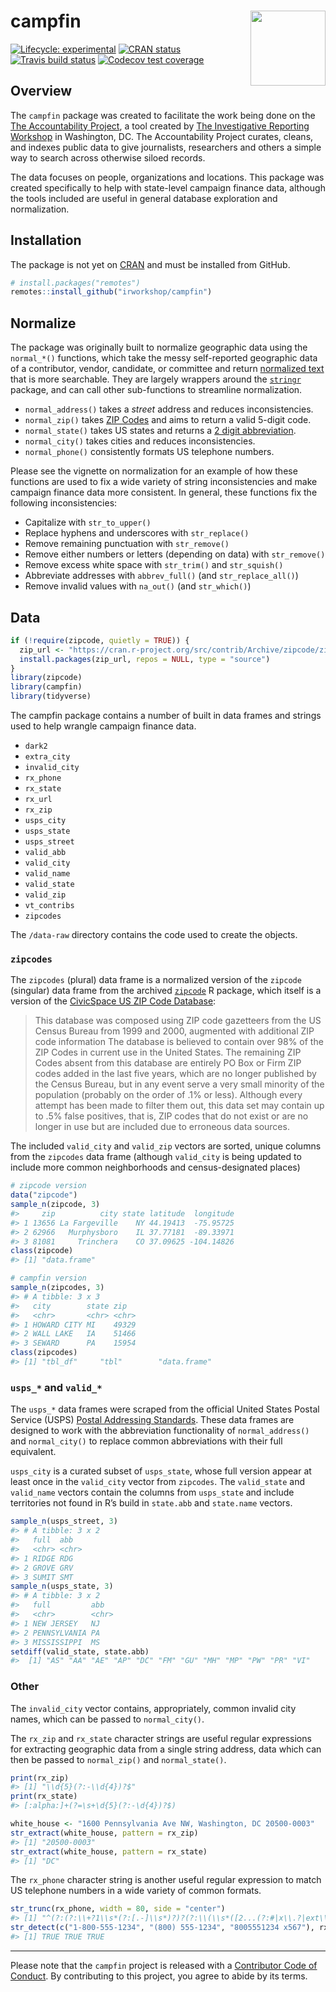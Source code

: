 
<!-- README.md is generated from README.Rmd. Please edit that file -->

# campfin <img src="man/figures/logo.png" align="right" width="120" />

<!-- badges: start -->

[![Lifecycle:
experimental](https://img.shields.io/badge/lifecycle-maturing-blue.svg)](https://www.tidyverse.org/lifecycle/#maturing)
[![CRAN
status](https://www.r-pkg.org/badges/version/campfin)](https://CRAN.R-project.org/package=campfin)
[![Travis build
status](https://travis-ci.org/irworkshop/campfin.svg?branch=master)](https://travis-ci.org/irworkshop/campfin)
[![Codecov test
coverage](https://img.shields.io/codecov/c/github/irworkshop/campfin/master.svg)](https://codecov.io/gh/irworkshop/campfin?branch=master)
<!-- badges: end -->

## Overview

The `campfin` package was created to facilitate the work being done on
the [The Accountability Project](https://www.publicaccountability.org/),
a tool created by [The Investigative Reporting
Workshop](https://investigativereportingworkshop.org/) in Washington,
DC. The Accountability Project curates, cleans, and indexes public data
to give journalists, researchers and others a simple way to search
across otherwise siloed records.

The data focuses on people, organizations and locations. This package
was created specifically to help with state-level campaign finance data,
although the tools included are useful in general database exploration
and normalization.

## Installation

The package is not yet on [CRAN](https://cran.r-project.org/) and must
be installed from GitHub.

``` r
# install.packages("remotes")
remotes::install_github("irworkshop/campfin")
```

## Normalize

The package was originally built to normalize geographic data using the
`normal_*()` functions, which take the messy self-reported geographic
data of a contributor, vendor, candidate, or committee and return
[normalized text](https://en.wikipedia.org/wiki/Text_normalization) that
is more searchable. They are largely wrappers around the
[`stringr`](https://github.com/tidyverse/stringr) package, and can call
other sub-functions to streamline normalization.

  - `normal_address()` takes a *street* address and reduces
    inconsistencies.
  - `normal_zip()` takes [ZIP
    Codes](https://cran.r-project.org/src/contrib/Archive/zipcode/) and
    aims to return a valid 5-digit code.
  - `normal_state()` takes US states and returns a [2 digit
    abbreviation](https://en.wikipedia.org/wiki/List_of_U.S._state_abbreviations).
  - `normal_city()` takes cities and reduces inconsistencies.
  - `normal_phone()` consistently formats US telephone numbers.

Please see the vignette on normalization for an example of how these
functions are used to fix a wide variety of string inconsistencies and
make campaign finance data more consistent. In general, these functions
fix the following inconsistencies:

  - Capitalize with `str_to_upper()`
  - Replace hyphens and underscores with `str_replace()`
  - Remove remaining punctuation with `str_remove()`
  - Remove either numbers or letters (depending on data) with
    `str_remove()`
  - Remove excess white space with `str_trim()` and `str_squish()`
  - Abbreviate addresses with `abbrev_full()` (and `str_replace_all()`)
  - Remove invalid values with `na_out()` (and `str_which()`)

## Data

``` r
if (!require(zipcode, quietly = TRUE)) {
  zip_url <- "https://cran.r-project.org/src/contrib/Archive/zipcode/zipcode_1.0.tar.gz"
  install.packages(zip_url, repos = NULL, type = "source")
}
library(zipcode)
library(campfin)
library(tidyverse)
```

The campfin package contains a number of built in data frames and
strings used to help wrangle campaign finance data.

  - `dark2`
  - `extra_city`
  - `invalid_city`
  - `rx_phone`
  - `rx_state`
  - `rx_url`
  - `rx_zip`
  - `usps_city`
  - `usps_state`
  - `usps_street`
  - `valid_abb`
  - `valid_city`
  - `valid_name`
  - `valid_state`
  - `valid_zip`
  - `vt_contribs`
  - `zipcodes`

The `/data-raw` directory contains the code used to create the objects.

### `zipcodes`

The `zipcodes` (plural) data frame is a normalized version of the
`zipcode` (singular) data frame from the archived
[`zipcode`](https://cran.r-project.org/src/contrib/Archive/zipcode/) R
package, which itself is a version of the [CivicSpace US ZIP Code
Database](https://boutell.com/zipcodes/):

> This database was composed using ZIP code gazetteers from the US
> Census Bureau from 1999 and 2000, augmented with additional ZIP code
> information The database is believed to contain over 98% of the ZIP
> Codes in current use in the United States. The remaining ZIP Codes
> absent from this database are entirely PO Box or Firm ZIP codes added
> in the last five years, which are no longer published by the Census
> Bureau, but in any event serve a very small minority of the population
> (probably on the order of .1% or less). Although every attempt has
> been made to filter them out, this data set may contain up to .5%
> false positives, that is, ZIP codes that do not exist or are no longer
> in use but are included due to erroneous data sources.

The included `valid_city` and `valid_zip` vectors are sorted, unique
columns from the `zipcodes` data frame (although `valid_city` is being
updated to include more common neighborhoods and census-designated
places)

``` r
# zipcode version
data("zipcode")
sample_n(zipcode, 3)
#>     zip          city state latitude  longitude
#> 1 13656 La Fargeville    NY 44.19413  -75.95725
#> 2 62966   Murphysboro    IL 37.77181  -89.33971
#> 3 81081     Trinchera    CO 37.09625 -104.14826
class(zipcode)
#> [1] "data.frame"

# campfin version
sample_n(zipcodes, 3)
#> # A tibble: 3 x 3
#>   city        state zip  
#>   <chr>       <chr> <chr>
#> 1 HOWARD CITY MI    49329
#> 2 WALL LAKE   IA    51466
#> 3 SEWARD      PA    15954
class(zipcodes)
#> [1] "tbl_df"     "tbl"        "data.frame"
```

### `usps_*` and `valid_*`

The `usps_*` data frames were scraped from the official United States
Postal Service (USPS) [Postal Addressing
Standards](https://pe.usps.com/text/pub28/28apc_002.htm). These data
frames are designed to work with the abbreviation functionality of
`normal_address()` and `normal_city()` to replace common abbreviations
with their full equivalent.

`usps_city` is a curated subset of `usps_state`, whose full version
appear at least once in the `valid_city` vector from `zipcodes`. The
`valid_state` and `valid_name` vectors contain the columns from
`usps_state` and include territories not found in R’s build in
`state.abb` and `state.name` vectors.

``` r
sample_n(usps_street, 3)
#> # A tibble: 3 x 2
#>   full  abb  
#>   <chr> <chr>
#> 1 RIDGE RDG  
#> 2 GROVE GRV  
#> 3 SUMIT SMT
sample_n(usps_state, 3)
#> # A tibble: 3 x 2
#>   full         abb  
#>   <chr>        <chr>
#> 1 NEW JERSEY   NJ   
#> 2 PENNSYLVANIA PA   
#> 3 MISSISSIPPI  MS
setdiff(valid_state, state.abb)
#>  [1] "AS" "AA" "AE" "AP" "DC" "FM" "GU" "MH" "MP" "PW" "PR" "VI"
```

### Other

The `invalid_city` vector contains, appropriately, common invalid city
names, which can be passed to `normal_city()`.

The `rx_zip` and `rx_state` character strings are useful regular
expressions for extracting geographic data from a single string address,
data which can then be passed to `normal_zip()` and `normal_state()`.

``` r
print(rx_zip)
#> [1] "\\d{5}(?:-\\d{4})?$"
print(rx_state)
#> [:alpha:]+(?=\s+\d{5}(?:-\d{4})?$)
```

``` r
white_house <- "1600 Pennsylvania Ave NW, Washington, DC 20500-0003"
str_extract(white_house, pattern = rx_zip)
#> [1] "20500-0003"
str_extract(white_house, pattern = rx_state)
#> [1] "DC"
```

The `rx_phone` character string is another useful regular expression to
match US telephone numbers in a wide variety of common formats.

``` r
str_trunc(rx_phone, width = 80, side = "center")
#> [1] "^(?:(?:\\+?1\\s*(?:[.-]\\s*)?)?(?:\\(\\s*([2...(?:#|x\\.?|ext\\.?|extension)\\s*(\\d+))?$"
str_detect(c("1-800-555-1234", "(800) 555-1234", "8005551234 x567"), rx_phone)
#> [1] TRUE TRUE TRUE
```

-----

Please note that the `campfin` project is released with a [Contributor
Code of
Conduct](https://www.contributor-covenant.org/version/2/0/code_of_conduct.html).
By contributing to this project, you agree to abide by its terms.

<!-- refs: start -->

<!-- refs: end -->
